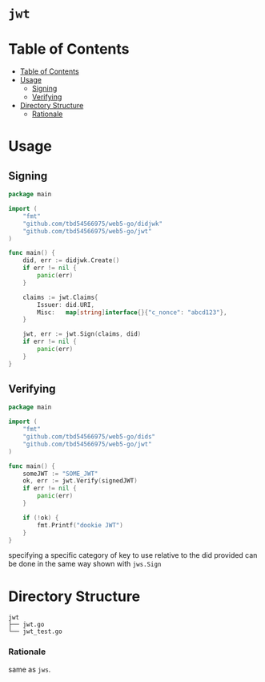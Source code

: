 # `jwt` <!-- omit in toc -->

# Table of Contents

- [Table of Contents](#table-of-contents)
- [Usage](#usage)
  - [Signing](#signing)
  - [Verifying](#verifying)
- [Directory Structure](#directory-structure)
    - [Rationale](#rationale)


# Usage 

## Signing

```go
package main

import (
	"fmt"
	"github.com/tbd54566975/web5-go/didjwk"
    "github.com/tbd54566975/web5-go/jwt"
)

func main() {	
	did, err := didjwk.Create()
	if err != nil {
		panic(err)
	}

	claims := jwt.Claims{
		Issuer: did.URI,
		Misc:   map[string]interface{}{"c_nonce": "abcd123"},
	}

	jwt, err := jwt.Sign(claims, did)
	if err != nil {
		panic(err)
	}
}
```


## Verifying
```go
package main

import (
	"fmt"
	"github.com/tbd54566975/web5-go/dids"
    "github.com/tbd54566975/web5-go/jwt"
)

func main() {
    someJWT := "SOME_JWT"
	ok, err := jwt.Verify(signedJWT)
	if err != nil {
		panic(err)
	}

    if (!ok) {
        fmt.Printf("dookie JWT")
    }
}
```

specifying a specific category of key to use relative to the did provided can be done in the same way shown with `jws.Sign`

# Directory Structure

```
jwt
├── jwt.go
└── jwt_test.go
```

### Rationale 
same as `jws`. 